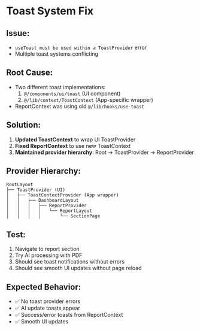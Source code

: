 # Toast System Fix

## Issue:
- `useToast must be used within a ToastProvider` error
- Multiple toast systems conflicting

## Root Cause:
- Two different toast implementations:
  1. `@/components/ui/toast` (UI component)
  2. `@/lib/context/ToastContext` (App-specific wrapper)
- ReportContext was using old `@/lib/hooks/use-toast`

## Solution:
1. **Updated ToastContext** to wrap UI ToastProvider
2. **Fixed ReportContext** to use new ToastContext
3. **Maintained provider hierarchy**: Root → ToastProvider → ReportProvider

## Provider Hierarchy:
```
RootLayout
├── ToastProvider (UI)
│   ├── ToastContextProvider (App wrapper)
│   │   ├── DashboardLayout
│   │   │   ├── ReportProvider
│   │   │   │   └── ReportLayout
│   │   │   │       └── SectionPage
```

## Test:
1. Navigate to report section
2. Try AI processing with PDF
3. Should see toast notifications without errors
4. Should see smooth UI updates without page reload

## Expected Behavior:
- ✅ No toast provider errors
- ✅ AI update toasts appear
- ✅ Success/error toasts from ReportContext
- ✅ Smooth UI updates